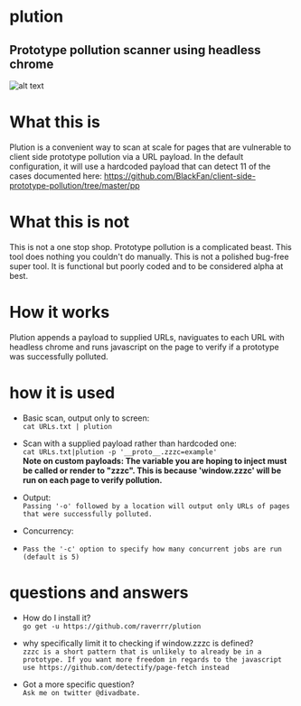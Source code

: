 # plution
<h2>Prototype pollution scanner using headless chrome</h2>

![alt text](https://i.imgur.com/xumApSF.png)

# What this is
Plution is a convenient way to scan at scale for pages that are vulnerable to client side prototype pollution via a URL payload. In the default configuration, it will use a hardcoded payload that can detect 11 of the cases documented here: https://github.com/BlackFan/client-side-prototype-pollution/tree/master/pp

# What this is not
This is not a one stop shop. Prototype pollution is a complicated beast. This tool does nothing you couldn't do manually. This is not a polished bug-free super tool. It is functional but poorly coded and to be considered alpha at best.

# How it works
Plution appends a payload to supplied URLs, naviguates to each URL with headless chrome and runs javascript on the page to verify if a prototype was successfully polluted.

# how it is used
* Basic scan, output only to screen:<br />
 `cat URLs.txt | plution`

* Scan with a supplied payload rather than hardcoded one:<br />
`cat URLs.txt|plution -p '__proto__.zzzc=example'`<br />
**Note on custom payloads: The variable you are hoping to inject must be called or render to "zzzc". This is because 'window.zzzc' will be run on each page to verify pollution.**

* Output:<br />
`Passing '-o' followed by a location will output only URLs of pages that were successfully polluted.`

* Concurrency:<br />
* `Pass the '-c' option to specify how many concurrent jobs are run (default is 5)`

# questions and answers
* How do I install it?<br />
`go get -u https://github.com/raverrr/plution`

* why specifically limit it to checking if window.zzzc is defined?<br />
`zzzc is a short pattern that is unlikely to already be in a prototype. If you want more freedom in regards to the javascript use https://github.com/detectify/page-fetch instead`

* Got a more specific question?<br />
`Ask me on twitter @divadbate.`


